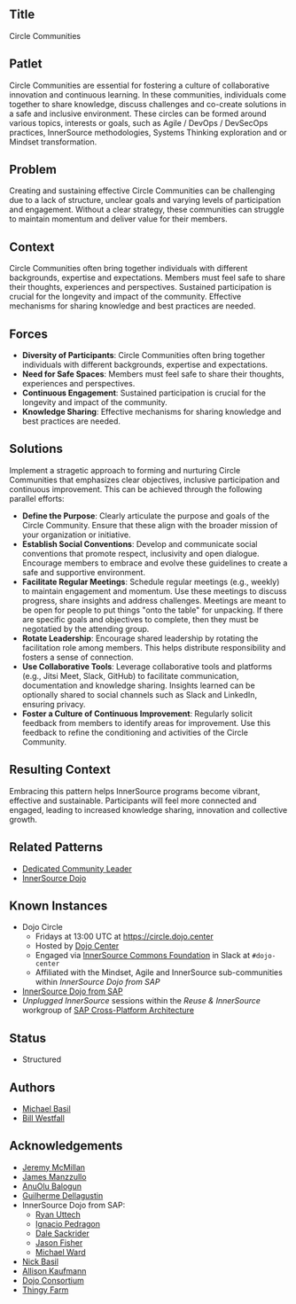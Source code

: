 ## Title

Circle Communities

## Patlet

Circle Communities are essential for fostering a culture of collaborative innovation and continuous learning.  In these communities, individuals come together to share knowledge, discuss challenges and co-create solutions in a safe and inclusive environment.  These circles can be formed around various topics, interests or goals, such as Agile / DevOps / DevSecOps practices, InnerSource methodologies, Systems Thinking exploration and or Mindset transformation.

## Problem

Creating and sustaining effective Circle Communities can be challenging due to a lack of structure, unclear goals and varying levels of participation and engagement.  Without a clear strategy, these communities can struggle to maintain momentum and deliver value for their members.

## Context

Circle Communities often bring together individuals with different backgrounds, expertise and expectations.  Members must feel safe to share their thoughts, experiences and perspectives.  Sustained participation is crucial for the longevity and impact of the community.  Effective mechanisms for sharing knowledge and best practices are needed.

## Forces

* **Diversity of Participants**: Circle Communities often bring together individuals with different backgrounds, expertise and expectations.
* **Need for Safe Spaces**: Members must feel safe to share their thoughts, experiences and perspectives.
* **Continuous Engagement**: Sustained participation is crucial for the longevity and impact of the community.
* **Knowledge Sharing**: Effective mechanisms for sharing knowledge and best practices are needed.

## Solutions

Implement a stragetic approach to forming and nurturing Circle Communities that emphasizes clear objectives, inclusive participation and continuous improvement.  This can be achieved through the following parallel efforts:

* **Define the Purpose**: Clearly articulate the purpose and goals of the Circle Community.  Ensure that these align with the broader mission of your organization or initiative.
* **Establish Social Conventions**: Develop and communicate social conventions that promote respect, inclusivity and open dialogue.  Encourage members to embrace and evolve these guidelines to create a safe and supportive environment.
* **Facilitate Regular Meetings**: Schedule regular meetings (e.g., weekly) to maintain engagement and momentum.  Use these meetings to discuss progress, share insights and address challenges.  Meetings are meant to be open for people to put things "onto the table" for unpacking.  If there are specific goals and objectives to complete, then they must be negotatied by the attending group.
* **Rotate Leadership**: Encourage shared leadership by rotating the facilitation role among members.  This helps distribute responsibility and fosters a sense of connection.
* **Use Collaborative Tools**: Leverage collaborative tools and platforms (e.g., Jitsi Meet, Slack, GitHub) to facilitate communication, documentation and knowledge sharing.  Insights learned can be optionally shared to social channels such as Slack and LinkedIn, ensuring privacy.
* **Foster a Culture of Continuous Improvement**: Regularly solicit feedback from members to identify areas for improvement. Use this feedback to refine the conditioning and activities of the Circle Community.

## Resulting Context

Embracing this pattern helps InnerSource programs become vibrant, effective and sustainable. Participants will feel more connected and engaged, leading to increased knowledge sharing, innovation and collective growth.

## Related Patterns

* [Dedicated Community Leader](https://patterns.innersourcecommons.org/p/dedicated-community-leader)
* [InnerSource Dojo](https://patterns.innersourcecommons.org/p/innersource-dojo)

## Known Instances

* Dojo Circle
  * Fridays at 13:00 UTC at https://circle.dojo.center
  * Hosted by [Dojo Center](https://dojo.center)
  * Engaged via [InnerSource Commons Foundation](https://innersourcecommons.org) in Slack at ```#dojo-center```
  * Affiliated with the Mindset, Agile and InnerSource sub-communities within _InnerSource Dojo from SAP_
* [InnerSource Dojo from SAP](https://www.youtube.com/watch?v=fXoVm5iTSCc)
* _Unplugged InnerSource_ sessions within the _Reuse & InnerSource_ workgroup of [SAP Cross-Platform Architecture](https://community.sap.com/t5/technology-blogs-by-sap/cross-product-architecture-embracing-conway-s-law-for-better-software/ba-p/13648600)

## Status

* Structured

## Authors

* [Michael Basil](https://www.linkedin.com/in/michaelrbasil)
* [Bill Westfall](https://www.linkedin.com/in/bill-westfall-3268494)

## Acknowledgements

* [Jeremy McMillan](https://www.linkedin.com/in/jeremymcm)
* [James Manzzullo](https://www.linkedin.com/in/jimmanzzullo)
* [AnuOlu Balogun](https://www.linkedin.com/in/anuolu)
* [Guilherme Dellagustin](https://www.linkedin.com/in/dellagustin)
* InnerSource Dojo from SAP:
  * [Ryan Uttech](https://www.linkedin.com/in/ryanuttech)
  * [Ignacio Pedragon](https://www.linkedin.com/in/ignaciopedregon)
  * [Dale Sackrider](https://www.linkedin.com/in/sackrider)
  * [Jason Fisher](https://www.linkedin.com/in/jasonrfisher)
  * [Michael Ward](https://www.linkedin.com/in/michaelwardqa)
* [Nick Basil](https://www.linkedin.com/in/nick-basil)
* [Allison Kaufmann](https://www.linkedin.com/in/allisonkaufmann29)
* [Dojo Consortium](https://dojoconsortium.org)
* [Thingy Farm](https://thingyfarm.com/)
